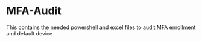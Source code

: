 # MFA-Audit
This contains the needed powershell and excel files to audit MFA enrollment and default device
